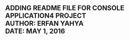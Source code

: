 ADDING README FILE FOR CONSOLE APPLICATION4 PROJECT  
AUTHOR: ERFAN YAHYA  
DATE: MAY 1, 2016  
------------------  